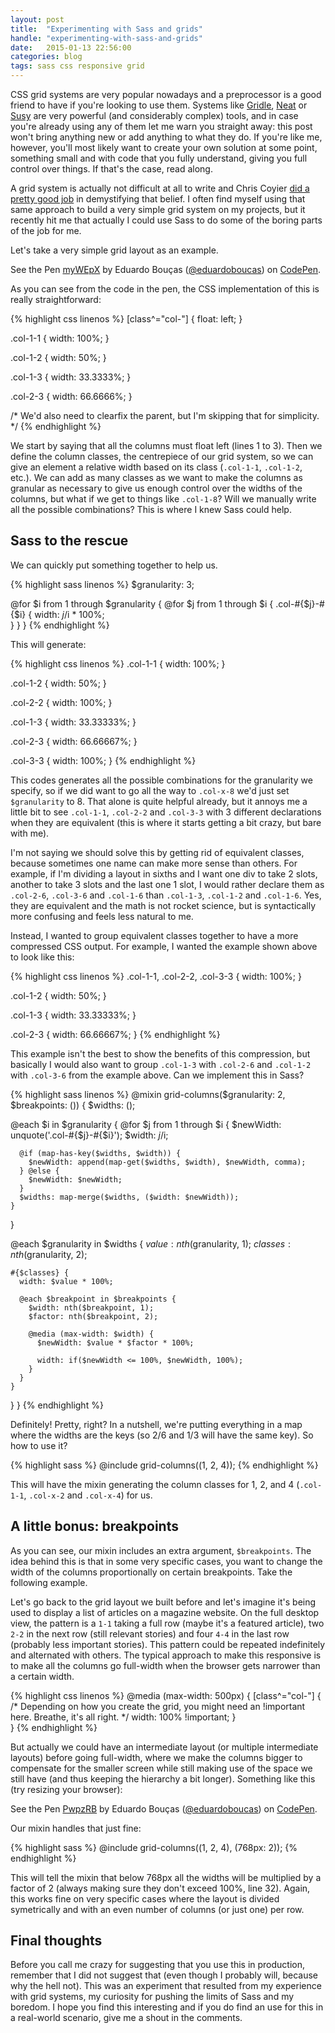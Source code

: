 ```yaml
---
layout: post
title:  "Experimenting with Sass and grids"
handle: "experimenting-with-sass-and-grids"
date:   2015-01-13 22:56:00
categories: blog
tags: sass css responsive grid
---
```

CSS grid systems are very popular nowadays and a preprocessor is a good friend to have if you're looking to use them. Systems like [Gridle](http://gridle.org/), [Neat](http://neat.bourbon.io/) or [Susy](http://susy.oddbird.net/) are very powerful (and considerably complex) tools, and in case you're already using any of them let me warn you straight away: this post won't bring anything new or add anything to what they do.
If you're like me, however, you'll most likely want to create your own solution at some point, something small and with code that you fully understand, giving you full control over things. If that's the case, read along.<!--more-->

A grid system is actually not difficult at all to write and Chris Coyier [did a pretty good job](http://css-tricks.com/dont-overthink-it-grids/) in demystifying that belief. I often find myself using that same approach to build a very simple grid system on my projects, but it recently hit me that actually I could use Sass to do some of the boring parts of the job for me. 

Let's take a very simple grid layout as an example.

<p data-height="300" data-theme-id="0" data-slug-hash="myWEpX" data-default-tab="result" data-user="eduardoboucas" class='codepen'>See the Pen <a href='http://codepen.io/eduardoboucas/pen/myWEpX/'>myWEpX</a> by Eduardo Bouças (<a href='http://codepen.io/eduardoboucas'>@eduardoboucas</a>) on <a href='http://codepen.io'>CodePen</a>.</p>
<script async src="//assets.codepen.io/assets/embed/ei.js"></script>

As you can see from the code in the pen, the CSS implementation of this is really straightforward:

{% highlight css linenos %}
[class^="col-"] {
  float: left;
}

.col-1-1 {
	width: 100%;
}

.col-1-2 {
	width: 50%;
}

.col-1-3 {
	width: 33.3333%;
}

.col-2-3 {
	width: 66.6666%;
}

/* We'd also need to clearfix the parent, 
   but I'm skipping that for simplicity. */
{% endhighlight %}

We start by saying that all the columns must float left (lines 1 to 3). Then we define the column classes, the centrepiece of our grid system, so we can give an element a relative width based on its class (`.col-1-1`, `.col-1-2`, etc.).
We can add as many classes as we want to make the columns as granular as necessary to give us enough control over the widths of the columns, but what if we get to things like `.col-1-8`? Will we manually write all the possible combinations? This is where I knew Sass could help.

## Sass to the rescue

We can quickly put something together to help us.

{% highlight sass linenos %}
$granularity: 3;

@for $i from 1 through $granularity {
  @for $j from 1 through $i {
    .col-#{$j}-#{$i} {
      width: $j/$i * 100%;    
    }
  }
}
{% endhighlight %}

This will generate:

{% highlight css linenos %}
.col-1-1 {
  width: 100%;
}

.col-1-2 {
  width: 50%;
}

.col-2-2 {
  width: 100%;
}

.col-1-3 {
  width: 33.33333%;
}

.col-2-3 {
  width: 66.66667%;
}

.col-3-3 {
  width: 100%;
}
{% endhighlight %}

This codes generates all the possible combinations for the granularity we specify, so if we did want to go all the way to `.col-x-8` we'd just set `$granularity` to 8. 
That alone is quite helpful already, but it annoys me a little bit to see `.col-1-1`, `.col-2-2` and `.col-3-3` with 3 different declarations when they are equivalent (this is where it starts getting a bit crazy, but bare with me).

I'm not saying we should solve this by getting rid of equivalent classes, because sometimes one name can make more sense than others. For example, if I'm dividing a layout in sixths and I want one div to take 2 slots, another to take 3 slots and the last one 1 slot, I would rather declare them as `.col-2-6`, `.col-3-6` and `.col-1-6` than `.col-1-3`, `.col-1-2` and `.col-1-6`. Yes, they are equivalent and the math is not rocket science, but is syntactically more confusing and feels less natural to me.

Instead, I wanted to group equivalent classes together to have a more compressed CSS output. For example, I wanted the example shown above to look like this:

{% highlight css linenos %}
.col-1-1, .col-2-2, .col-3-3 {
  width: 100%;
}

.col-1-2 {
  width: 50%;
}

.col-1-3 {
  width: 33.33333%;
}

.col-2-3 {
  width: 66.66667%;
}
{% endhighlight %}

This example isn't the best to show the benefits of this compression, but basically I would also want to group `.col-1-3` with `.col-2-6` and `.col-1-2` with `.col-3-6` from the example above. Can we implement this in Sass?

{% highlight sass linenos %}
@mixin grid-columns($granularity: 2, $breakpoints: ()) {
  $widths: ();
  
  @each $i in $granularity {
    @for $j from 1 through $i {
      $newWidth: unquote('.col-#{$j}-#{$i}');
      $width: $j/$i;
      
      @if (map-has-key($widths, $width)) {
        $newWidth: append(map-get($widths, $width), $newWidth, comma);
      } @else {
        $newWidth: $newWidth;
      }
      $widths: map-merge($widths, ($width: $newWidth));
    }
  }
  
  @each $granularity in $widths {
    $value: nth($granularity, 1);
    $classes: nth($granularity, 2);
    
    #{$classes} {
      width: $value * 100%;
      
      @each $breakpoint in $breakpoints {
        $width: nth($breakpoint, 1);
        $factor: nth($breakpoint, 2);
        
        @media (max-width: $width) {
          $newWidth: $value * $factor * 100%;
          
          width: if($newWidth <= 100%, $newWidth, 100%);
        }
      }
    }
  }
}
{% endhighlight %}

Definitely! Pretty, right? In a nutshell, we're putting everything in a map where the widths are the keys (so 2/6 and 1/3 will have the same key). So how to use it?

{% highlight sass %}
@include grid-columns((1, 2, 4));
{% endhighlight %}

This will have the mixin generating the column classes for 1, 2, and 4 (`.col-1-1`, `.col-x-2` and `.col-x-4`) for us.

## A little bonus: breakpoints

As you can see, our mixin includes an extra argument, `$breakpoints`. The idea behind this is that in some very specific cases, you want to change the width of the columns proportionally on certain breakpoints. Take the following example.

Let's go back to the grid layout we built before and let's imagine it's being used to display a list of articles on a magazine website. On the full desktop view, the pattern is a `1-1` taking a full row (maybe it's a featured article), two `2-2` in the next row (still relevant stories) and four `4-4` in the last row (probably less important stories). This pattern could be repeated indefinitely and alternated with others. The typical approach to make this responsive is to make all the columns go full-width when the browser gets narrower than a certain width.

{% highlight css linenos %}
@media (max-width: 500px) {
	[class^="col-"] {
	  /* Depending on how you create the grid, you might need an !important here. 
	  Breathe, it's all right. */
	  width: 100% !important;
	}	
}
{% endhighlight %}

But actually we could have an intermediate layout (or multiple intermediate layouts) before going full-width, where we make the columns bigger to compensate for the smaller screen while still making use of the space we still have (and thus keeping the hierarchy a bit longer). Something like this (try resizing your browser):

<p data-height="300" data-theme-id="0" data-slug-hash="PwpzRB" data-default-tab="result" data-user="eduardoboucas" class='codepen'>See the Pen <a href='http://codepen.io/eduardoboucas/pen/PwpzRB/'>PwpzRB</a> by Eduardo Bouças (<a href='http://codepen.io/eduardoboucas'>@eduardoboucas</a>) on <a href='http://codepen.io'>CodePen</a>.</p>
<script async src="//assets.codepen.io/assets/embed/ei.js"></script>

Our mixin handles that just fine:

{% highlight sass %}
@include grid-columns((1, 2, 4), (768px: 2));
{% endhighlight %}

This will tell the mixin that below 768px all the widths will be multiplied by a factor of 2 (always making sure they don't exceed 100%, line 32). Again, this works fine on very specific cases where the layout is divided symetrically and with an even number of columns (or just one) per row.

## Final thoughts

Before you call me crazy for suggesting that you use this in production, remember that I did not suggest that (even though I probably will, because why the hell not). This was an experiment that resulted from my experience with grid systems, my curiosity for pushing the limits of Sass and my boredom.
I hope you find this interesting and if you do find an use for this in a real-world scenario, give me a shout in the comments.<!--tomb-->